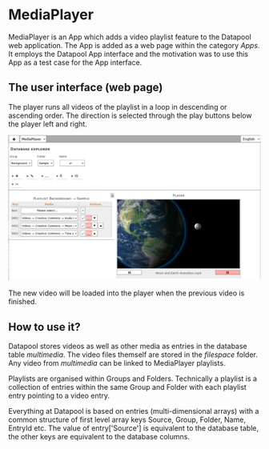 # MediaPlayer
MediaPlayer is an App which adds a video playlist feature to the Datapool web application.
The App is added as a web page within the category *Apps*. It employs the Datapool App interface and the motivation was to use this App as a test case for the App interface.

## The user interface (web page)
The player runs all videos of the playlist in a loop in descending or ascending order.
The direction is selected through the play buttons below the player left and right.

![Web page screenshot](./assets/sample-playlist.png)

The new video will be loaded into the player when the previous video is finished. 

## How to use it?
Datapool stores videos as well as other media as entries in the database table *multimedia*.
The video files themself are stored in the *filespace* folder. Any video from *multimedia* can be linked to MediaPlayer playlists.

Playlists are organised within Groups and Folders.
Technically a playlist is a collection of entries within the same Group and Folder with each playlist entry pointing to a video entry.

Everything at Datapool is based on entries (multi-dimensional arrays) with a common structure of first level array keys Source, Group, Folder, Name, EntryId etc.
The value of entry\[\'Source\'\] is equivalent to the database table, the other keys are equivalent to the database columns.
